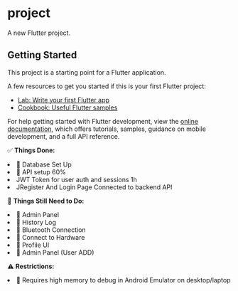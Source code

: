 # project

A new Flutter project.

## Getting Started

This project is a starting point for a Flutter application.

A few resources to get you started if this is your first Flutter project:

- [Lab: Write your first Flutter app](https://docs.flutter.dev/get-started/codelab)
- [Cookbook: Useful Flutter samples](https://docs.flutter.dev/cookbook)

For help getting started with Flutter development, view the
[online documentation](https://docs.flutter.dev/), which offers tutorials,
samples, guidance on mobile development, and a full API reference.


✅ **Things Done:**  
<li>📌 Database Set Up</li>  
<li>📌 API setup 60%</li>  
<li> JWT Token for user auth and sessions 1h</li>
<li> JRegister And Login Page Connected to backend API </li>

🚧 **Things Still Need to Do:** 
<li>📌 Admin Panel</li>  
<li>📌 History Log</li>  
<li>📌 Bluetooth Connection</li>  
<li>📌 Connect to Hardware</li>  
<li>📌 Profile UI</li>  
<li>📌 Admin Panel (User ADD)</li>  

⚠️ **Restrictions:**  
<li>📌 Requires high memory to debug in Android Emulator on desktop/laptop</li>  
